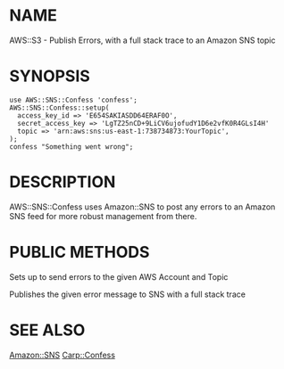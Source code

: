# NAME

AWS::S3 - Publish Errors, with a full stack trace to an Amazon SNS
topic

# SYNOPSIS

    use AWS::SNS::Confess 'confess';
    AWS::SNS::Confess::setup(
      access_key_id => 'E654SAKIASDD64ERAF0O',
      secret_access_key => 'LgTZ25nCD+9LiCV6ujofudY1D6e2vfK0R4GLsI4H'
      topic => 'arn:aws:sns:us-east-1:738734873:YourTopic',
    );
    confess "Something went wrong";



# DESCRIPTION

AWS::SNS::Confess uses Amazon::SNS to post any errors to an Amazon SNS
feed for more robust management from there.



# PUBLIC METHODS

Sets up to send errors to the given AWS Account and Topic

Publishes the given error message to SNS with a full stack trace

# SEE ALSO

[Amazon::SNS](http://search.cpan.org/perldoc?Amazon::SNS)
[Carp::Confess](http://search.cpan.org/perldoc?Carp::Confess)